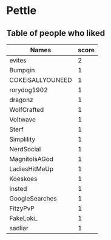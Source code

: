 # Pettle
## Table of people who liked
Names | score
--- | ---
evites | 2
Bumpqin | 1
COKEISALLYOUNEED | 1
rorydog1902 | 1
dragonz | 1
WolfCrafted | 1
Voltwave | 1
Sterf | 1
Simplility | 1
NerdSocial | 1
MagnitoIsAGod | 1
LadiesHitMeUp | 1
Koeskoes | 1
Insted | 1
GoogleSearches | 1
FitzyPvP | 1
FakeLoki_ | 1
sadliar | 1
